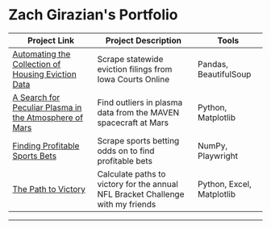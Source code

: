 # Zach Girazian's Portfolio

| Project Link | Project Description | Tools |    
|----|---|---|
| [Automating the Collection of Housing Eviction Data](https://github.com/zachgirazian/eviction_scraper) | Scrape statewide eviction filings from Iowa Courts Online | Pandas, BeautifulSoup |
| [A Search for Peculiar Plasma in the Atmosphere of Mars ](https://github.com/zachgirazian/mars_solar_wind) | Find outliers in plasma data from the MAVEN spacecraft at Mars | Python, Matplotlib|
| [Finding Profitable Sports Bets](https://github.com/zachgirazian/profitable_sports_bets) | Scrape sports betting odds on to find profitable bets | NumPy, Playwright |
| [The Path to Victory](https://github.com/zachgirazian/nfl_bracket_challenge) | Calculate paths to victory for the annual NFL Bracket Challenge with my friends | Python, Excel, Matplotlib |

***
